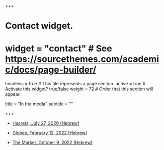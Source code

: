 +++
# Contact widget.
# widget = "contact"  # See https://sourcethemes.com/academic/docs/page-builder/
headless = true  # This file represents a page section.
active = true  # Activate this widget? true/false
weight = 72  # Order that this section will appear.

title = "In the media"
subtitle = ""

+++
* [Haaretz, July 27, 2020 (Hebrew)](https://www.haaretz.co.il/news/education/.premium-MAGAZINE-1.8993348)

* [Globes, February 12, 2022 (Hebrew)](https://www.globes.co.il/news/article.aspx?did=1001401711)

* [The Marker, October 9, 2022 (Hebrew)](https://www.themarker.com/realestate/2022-10-09/ty-article-magazine/.highlight/00000183-4f92-d54c-a9cb-dfd75e210000)
